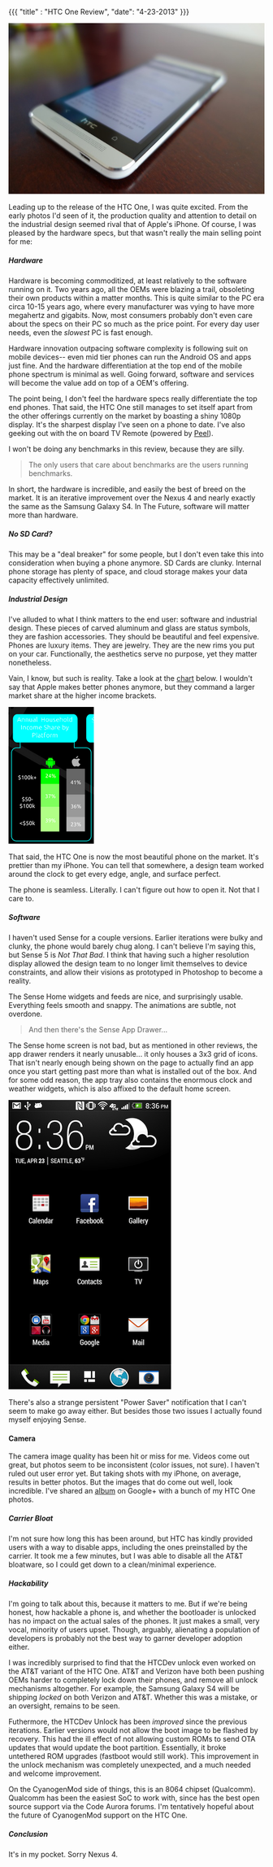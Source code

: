 {{{
  "title" : "HTC One Review",
  "date": "4-23-2013"
}}}

![](one-review/title.jpg)

Leading up to the release of the HTC One, I was quite excited. From the early photos I'd seen of it, the production quality and attention to detail
on the industrial design seemed rival that of Apple's iPhone. Of course, I was pleased by the hardware specs, but that wasn't really the main
selling point for me:

##### Hardware

Hardware is becoming commoditized, at least relatively to the software running on it. Two years ago, all the OEMs were blazing a trail, obsoleting their own
products within a matter months. This is quite similar to the PC era circa 10-15 years ago, where every manufacturer was vying to have more megahertz and gigabits.
Now, most consumers probably don't even care about the specs on their PC so much as the price point. For every day user needs, even the _slowest_ PC
is fast enough.

Hardware innovation outpacing software complexity is following suit on mobile devices-- even mid tier phones can run the Android OS and apps just fine.
And the hardware differentiation at the top end of the mobile phone spectrum is minimal as well. Going forward, software and services will become the
value add on top of a OEM's offering.

The point being, I don't feel the hardware specs really differentiate the top end phones. That said, the HTC One still manages to set itself apart from
the other offerings currently on the market by boasting a shiny 1080p display. It's the sharpest display I've seen on a phone to date.
I've also geeking out with the on board TV Remote (powered by [Peel](http://www.engadget.com/2010/12/08/peel-turns-your-iphone-into-a-universal-remote-using-a-wirele/)).

I won't be doing any benchmarks in this review, because they are silly.

> The only users that care about benchmarks are the users running benchmarks.

In short, the hardware is incredible, and easily the best of breed on the market. It is  an iterative improvement over the Nexus 4 and nearly
exactly the same as the Samsung Galaxy S4. In The Future, software will matter more than hardware.

##### No SD Card?

This may be a "deal breaker" for some people, but I don't even take this into consideration when buying a phone anymore.
SD Cards are clunky. Internal phone storage has plenty of space, and cloud storage makes your data capacity effectively
unlimited.

##### Industrial Design

I've alluded to what I think matters to the end user: software and industrial design.
These pieces of carved aluminum and glass are status symbols, they are fashion accessories. They should be beautiful and feel expensive.
Phones are luxury items. They are jewelry. They are the new rims you put on your car. Functionally, the aesthetics serve no purpose, yet
they matter nonetheless.

Vain, I know, but such is reality. Take a look at the [chart](http://www.comscore.com/Insights/Blog/Android_vs_iOS_User_Differences_Every_Developer_Should_Know#imageview/0/) below. I wouldn't say that Apple makes better
phones anymore, but they command a larger market share at the higher income brackets.
  
![](one-review/demographics.png)

That said, the HTC One is now the most beautiful phone on the market. It's prettier than my iPhone. You can tell that
somewhere, a design team worked around the clock to get every edge, angle, and surface perfect.

The phone is seamless. Literally. I can't figure out how to open it. Not that I care to.

##### Software

I haven't used Sense for a couple versions. Earlier iterations were bulky and clunky, the phone would barely chug along. I can't believe I'm saying this,
but Sense 5 is _Not That Bad_. I think that having such a higher resolution display allowed the design team to no longer
limit themselves to device constraints, and allow their visions as prototyped in Photoshop to become a reality.

The Sense Home widgets and feeds are nice, and surprisingly usable. Everything feels smooth and snappy. The animations are subtle, not overdone.

> And then there's the Sense App Drawer...

The Sense home screen is not bad, but as mentioned in other reviews, the app drawer renders it nearly unusable...
it only houses a 3x3 grid of icons. That isn't nearly enough being shown on the page to actually find an app once you start
getting past more than what is installed out of the box. And for some odd reason, the app tray also contains the enormous clock and
weather widgets, which is also affixed to the default home screen.

![](one-review/sense.png)

There's also a strange persistent "Power Saver" notification that I can't seem to make go away either. But besides those two issues
I actually found myself enjoying Sense.

#### Camera

The camera image quality has been hit or miss for me. Videos come out great, but photos seem to be inconsistent (color issues, not sure).
I haven't ruled out user error yet. But taking shots with my iPhone, on average, results in better photos. But the images that do come out well, look incredible. I've
shared an [album](https://plus.google.com/photos/103583939320326217147/albums/5870258963803543697) on Google+ with a bunch of my HTC One photos.

##### Carrier Bloat

I'm not sure how long this has been around, but HTC has kindly provided users with a way to disable apps, including the ones preinstalled
by the carrier. It took me a few minutes, but I was able to disable all the AT&T bloatware, so I could get
down to a clean/minimal experience.

##### Hackability

I'm going to talk about this, because it matters to me. But if we're being honest, how hackable a phone is, and whether the bootloader
is unlocked has no impact on the actual sales of the phones. It just makes a small, very vocal, minority of users upset. Though,
arguably, alienating a population of developers is probably not the best way to garner developer adoption either.

I was incredibly surprised to find that the HTCDev unlock even worked on the AT&T variant of the HTC One. AT&T and Verizon have both
been pushing OEMs harder to completely lock down their phones, and remove all unlock mechanisms altogether. For example, the Samsung Galaxy S4
will be shipping _locked_ on both Verizon and AT&T. Whether this was a mistake, or an oversight, remains to be seen.

Futhermore, the HTCDev Unlock has been _improved_ since the previous iterations. Earlier versions would not allow the boot image
to be flashed by recovery. This had the ill effect of not allowing custom ROMs to send OTA updates that would update the boot
partition. Essentially, it broke untethered ROM upgrades (fastboot would still work). This improvement in the unlock
mechanism was completely unexpected, and a much needed and welcome improvement.

On the CyanogenMod side of things, this is an 8064 chipset (Qualcomm). Qualcomm has been the easiest SoC to work with,
since has the best open source support via the Code Aurora forums. I'm tentatively hopeful about the future of CyanogenMod
support on the HTC One.

##### Conclusion

It's in my pocket. Sorry Nexus 4.